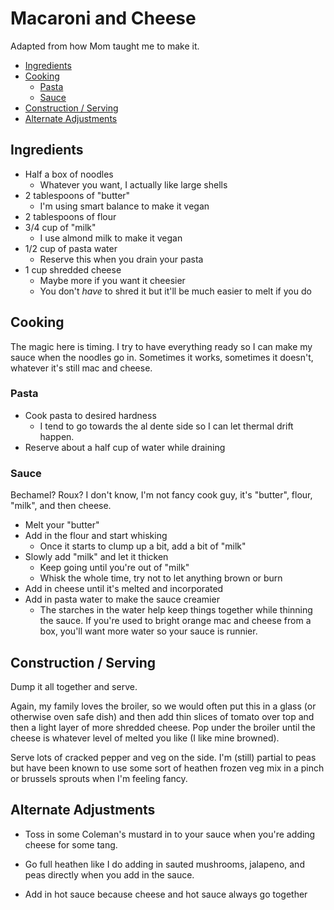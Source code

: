 # Macaroni and Cheese

Adapted from how Mom taught me to make it.

  - [Ingredients](#ingredients)
  - [Cooking](#cooking)
    - [Pasta](#pasta)
    - [Sauce](#sauce)
  - [Construction / Serving](#construction--serving)
  - [Alternate Adjustments](#alternate-adjustments)

## Ingredients

- Half a box of noodles
  - Whatever you want, I actually like large shells  
- 2 tablespoons of "butter"
  - I'm using smart balance to make it vegan
- 2 tablespoons of flour
- 3/4 cup of "milk"
  - I use almond milk to make it vegan
- 1/2 cup of pasta water
  - Reserve this when you drain your pasta
- 1 cup shredded cheese
  - Maybe more if you want it cheesier
  - You don't _have_ to shred it but it'll be much easier to melt if you do

## Cooking

The magic here is timing.  I try to have everything ready so I can make my sauce when the noodles go in.  Sometimes it works, sometimes it doesn't, whatever it's still mac and cheese.

### Pasta

- Cook pasta to desired hardness
  - I tend to go towards the al dente side so I can let thermal drift happen.
- Reserve about a half cup of water while draining

### Sauce

Bechamel? Roux?  I don't know, I'm not fancy cook guy, it's "butter", flour, "milk", and then cheese.

- Melt your "butter"
- Add in the flour and start whisking
  - Once it starts to clump up a bit, add a bit of "milk"
- Slowly add "milk" and let it thicken
  - Keep going until you're out of "milk"
  - Whisk the whole time, try not to let anything brown or burn
- Add in cheese until it's melted and incorporated
- Add in pasta water to make the sauce creamier
  - The starches in the water help keep things together while thinning the sauce.  If you're used to bright orange mac and cheese from a box, you'll want more water so your sauce is runnier.

## Construction / Serving

Dump it all together and serve.

Again, my family loves the broiler, so we would often put this in a glass (or otherwise oven safe dish) and then add thin slices of tomato over top and then a light layer of more shredded cheese.  Pop under the broiler until the cheese is whatever level of melted you like (I like mine browned).

Serve lots of cracked pepper and veg on the side.  I'm (still) partial to peas but have been known to use some sort of heathen frozen veg mix in a pinch or brussels sprouts when I'm feeling fancy.  

## Alternate Adjustments

- Toss in some Coleman's mustard in to your sauce when you're adding cheese for some tang.  

- Go full heathen like I do adding in sauted mushrooms, jalapeno, and peas directly when you add in the sauce.

- Add in hot sauce because cheese and hot sauce always go together
